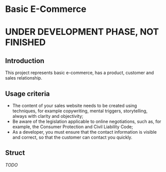 # Basic E-Commerce

# UNDER DEVELOPMENT PHASE, NOT FINISHED

## Introduction

This project represents basic e-commerce, has a product, customer and sales relationship.

## Usage criteria

* The content of your sales website needs to be created using techniques, for example copywriting, mental triggers, storytelling, always with clarity and objectivity;
* Be aware of the legislation applicable to online negotiations, such as, for example, the Consumer Protection and Civil Liability Code;
* As a developer, you must ensure that the contact information is visible and correct, so that the customer can contact you quickly.

## Struct

*TODO* 
